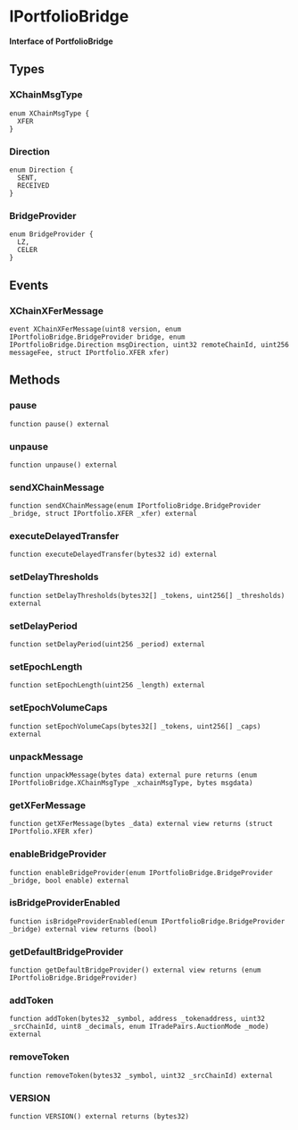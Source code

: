 # IPortfolioBridge

**Interface of PortfolioBridge**

## Types

### XChainMsgType

```solidity
enum XChainMsgType {
  XFER
}
```
### Direction

```solidity
enum Direction {
  SENT,
  RECEIVED
}
```
### BridgeProvider

```solidity
enum BridgeProvider {
  LZ,
  CELER
}
```

## Events

### XChainXFerMessage

```solidity
event XChainXFerMessage(uint8 version, enum IPortfolioBridge.BridgeProvider bridge, enum IPortfolioBridge.Direction msgDirection, uint32 remoteChainId, uint256 messageFee, struct IPortfolio.XFER xfer)
```

## Methods

### pause

```solidity
function pause() external
```

### unpause

```solidity
function unpause() external
```

### sendXChainMessage

```solidity
function sendXChainMessage(enum IPortfolioBridge.BridgeProvider _bridge, struct IPortfolio.XFER _xfer) external
```

### executeDelayedTransfer

```solidity
function executeDelayedTransfer(bytes32 id) external
```

### setDelayThresholds

```solidity
function setDelayThresholds(bytes32[] _tokens, uint256[] _thresholds) external
```

### setDelayPeriod

```solidity
function setDelayPeriod(uint256 _period) external
```

### setEpochLength

```solidity
function setEpochLength(uint256 _length) external
```

### setEpochVolumeCaps

```solidity
function setEpochVolumeCaps(bytes32[] _tokens, uint256[] _caps) external
```

### unpackMessage

```solidity
function unpackMessage(bytes data) external pure returns (enum IPortfolioBridge.XChainMsgType _xchainMsgType, bytes msgdata)
```

### getXFerMessage

```solidity
function getXFerMessage(bytes _data) external view returns (struct IPortfolio.XFER xfer)
```

### enableBridgeProvider

```solidity
function enableBridgeProvider(enum IPortfolioBridge.BridgeProvider _bridge, bool enable) external
```

### isBridgeProviderEnabled

```solidity
function isBridgeProviderEnabled(enum IPortfolioBridge.BridgeProvider _bridge) external view returns (bool)
```

### getDefaultBridgeProvider

```solidity
function getDefaultBridgeProvider() external view returns (enum IPortfolioBridge.BridgeProvider)
```

### addToken

```solidity
function addToken(bytes32 _symbol, address _tokenaddress, uint32 _srcChainId, uint8 _decimals, enum ITradePairs.AuctionMode _mode) external
```

### removeToken

```solidity
function removeToken(bytes32 _symbol, uint32 _srcChainId) external
```

### VERSION

```solidity
function VERSION() external returns (bytes32)
```

